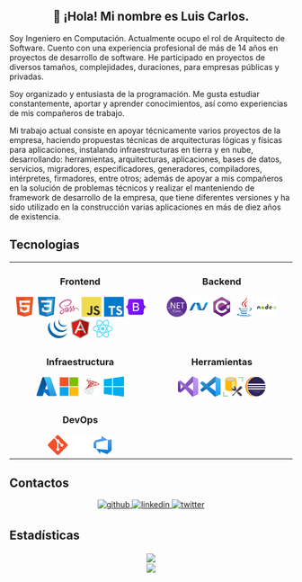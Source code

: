 <h2 align="center">👋 ¡Hola! Mi nombre es Luis Carlos.</h2>

Soy Ingeniero en Computación. Actualmente ocupo el rol de Arquitecto de Software. Cuento con una experiencia profesional de más de 14 años en proyectos de desarrollo de software. He participado en proyectos de diversos tamaños, complejidades, duraciones, para empresas públicas y privadas.

Soy organizado y entusiasta de la programación. Me gusta estudiar constantemente, aportar y aprender conocimientos, así como experiencias de mis compañeros de trabajo.

Mi trabajo actual consiste en apoyar técnicamente varios proyectos de la empresa, haciendo propuestas técnicas de arquitecturas lógicas y físicas para aplicaciones, instalando infraestructuras en tierra y en nube, desarrollando: herramientas, arquitecturas, aplicaciones, bases de datos, servicios, migradores, especificadores, generadores, compiladores, intérpretes, firmadores, entre otros; además de apoyar a mis compañeros en la solución de problemas técnicos y realizar el manteniendo de framework de desarrollo de la empresa, que tiene diferentes versiones y ha sido utilizado en la construcción varias aplicaciones en más de diez años de existencia.


## Tecnologias

<div align="center">
  <table>
    <tr>
      <td valign="top" width="50%">
        <div align="center">    
          <h3>Frontend</h3>
          <a href="#"><img title="HTML5" src="./images/html5.svg" width="36" height="36" alt="html5" /></a>
          <a href="#"><img title="CCS3" src="./images/css3.svg" width="36" height="36" alt="css3" /></a>
          <a href="#"><img title="Sass" src="./images/sass.svg" width="36" height="36" alt="sass" /></a>
          <a href="#"><img title="JavaScript" src="./images/javascript.svg" width="36" height="36" alt="javascript" /></a>
          <a href="#"><img title="TypeScript" src="./images/typescript.svg" width="36" height="36" alt="typescript" /></a>
          <a href="#"><img title="Bootstrap" src="./images/bootstrap.svg" width="36" height="36" alt="bootstrap" /></a>
          <a href="#"><img title="jQuery" src="./images/jquery.svg" width="36" height="36" alt="jquery" /></a>
          <a href="#"><img title="Angular" src="./images/angular.svg" width="36" height="36" alt="angular" /></a>
          <a href="#"><img title="React" src="./images/react.svg" width="36" height="36" alt="react" /></a>
        </div>
      </td>
      <td valign="top" width="50%">
        <div align="center">  
          <h3>Backend</h3>
          <a href="#"><img title=".Net Core" src="./images/netcore.svg" width="36" height="36" alt="netcore" /></a>
          <a href="#"><img title=".Net Framework" src="./images/netframework.svg" width="36" height="36" alt="netframework" /></a>
          <a href="#"><img title="C#" src="./images/csharp.svg" width="36" height="36" alt="csharp" /></a>
          <a href="#"><img title="Java" src="./images/java.svg" width="36" height="36" alt="java" /></a>
          <a href="#"><img title="Node.js" src="./images/nodejs.svg" width="36" height="36" alt="nodejs" /></a>
        </div>
      </td>
    </tr>
    <tr>
      <td valign="top" width="50%">
        <div align="center">
          <h3>Infraestructura</h3>
          <a href="#"><img title="Azure" src="./images/azure.svg" width="36" height="36" alt="azure" /></a>
          <a href="#"><img title="IIS" src="./images/iis-server.svg" width="36" height="36" alt="iis-server" /></a>
          <a href="#"><img title="MSSQL" src="./images/sql-server.svg" width="36" height="36" alt="sql-server" /></a>
          <a href="#"><img title="Windows Server" src="./images/windows-server.svg" width="36" height="36" alt="windows-server" /></a>
        </div>
      </td>
      <td valign="top" width="50%">
        <div align="center">
          <h3>Herramientas</h3>
          <a href="#"><img title="Visual Studio" src="./images/visual-studio.svg" width="36" height="36" alt="visual-studio" /></a>
          <a href="#"><img title="Visual Studio Code" src="./images/visual-studio-code.svg" width="36" height="36" alt="visual-studio-code" /></a>
          <a href="#"><img title="MSSQL Management Studio" src="./images/sql-management.png" width="36" height="36" alt="sql-management" /></a>
          <a href="#"><img title="Eclipse" src="./images/eclipse.svg" width="36" height="36" alt="eclipse" /></a>
        </div>
      </td>
    </tr>
    <tr>
      <td valign="top" width="50%">
        <div align="center">  
          <h3>DevOps</h3>
            <a href="#"><img title="Git" src="./images/git.svg" width="36" height="36" alt="git" /></a>
            <a href="#"><img title="GitHub" src="./images/github.svg" width="36" height="36" alt="github" /></a>
            <a href="#"><img title="DevOps" src="./images/azure-devops.svg" width="36" height="36" alt="azure-devops" /></a>
          </div>
      </td>
      <td valign="top" width="50%">
      <div align="center">  
      </div>
      </td>
    </tr>
  </table> 
</div>


## Contactos

<div align="center">
<a href="https://github.com/luiscasalas16" target="_blank">
<img src=https://img.shields.io/badge/github-%2324292e.svg?&style=for-the-badge&logo=github&logoColor=white alt=github style="margin-bottom: 5px;" />
</a>
<a href="https://linkedin.com/in/luiscasalas16" target="_blank">
<img src=https://img.shields.io/badge/linkedin-%231E77B5.svg?&style=for-the-badge&logo=linkedin&logoColor=white alt=linkedin style="margin-bottom: 5px;" />
</a>  
<a href="https://twitter.com/luiscasalas16" target="_blank">
<img src=https://img.shields.io/badge/twitter-%2300acee.svg?&style=for-the-badge&logo=twitter&logoColor=white alt=twitter style="margin-bottom: 5px;" />
</a>
</div>


## Estadísticas

<div align="center"><img src="https://github-readme-stats.vercel.app/api?username=luiscasalas16&show_icons=true&count_private=true&hide_border=true" align="center" /></div>  

<div align="center">
<img src="https://komarev.com/ghpvc/?username=luiscasalas16&&style=flat-square" align="center" />
</div>  
